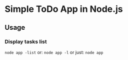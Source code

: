 # Simple ToDo App in Node.js

## Usage

### Display tasks list

`node app -list`
or:
`node app -l`
or just:
`node app`

